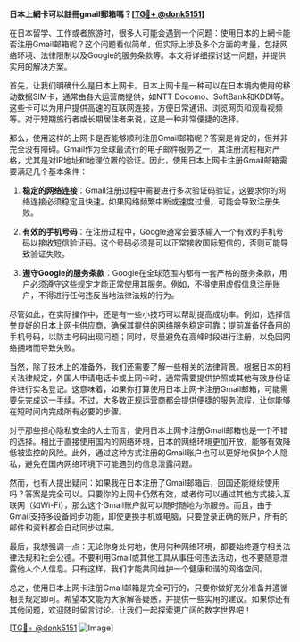 **日本上網卡可以註冊gmail郵箱嗎？[[TG💪+ @donk5151](https://t.me/s/donk5151)]**

在日本留学、工作或者旅游时，很多人可能会遇到一个问题：使用日本的上網卡能否注册Gmail邮箱呢？这个问题看似简单，但实际上涉及多个方面的考量，包括网络环境、法律限制以及Google的服务条款等。本文将详细探讨这一问题，并提供实用的解决方案。

首先，让我们明确什么是日本上网卡。日本上网卡是一种可以在日本境内使用的移动数据SIM卡，通常由各大运营商提供，如NTT Docomo、SoftBank和KDDI等。这些卡可以为用户提供高速的互联网连接，方便日常通讯、浏览网页和观看视频等。对于短期旅行者或长期居住者来说，这是一种非常便捷的选择。

那么，使用这样的上网卡是否能够顺利注册Gmail邮箱呢？答案是肯定的，但并非完全没有障碍。Gmail作为全球最流行的电子邮件服务之一，其注册流程相对严格，尤其是对IP地址和地理位置的验证。因此，使用日本上网卡注册Gmail邮箱需要满足几个基本条件：

1. **稳定的网络连接**：Gmail注册过程中需要进行多次验证码验证，这要求你的网络连接必须稳定且快速。如果网络频繁中断或速度过慢，可能会导致注册失败。

2. **有效的手机号码**：在注册过程中，Google通常会要求输入一个有效的手机号码以接收短信验证码。这个号码必须是可以正常接收国际短信的，否则可能导致验证失败。

3. **遵守Google的服务条款**：Google在全球范围内都有一套严格的服务条款，用户必须遵守这些规定才能正常使用其服务。例如，不得使用虚假信息注册账户，不得进行任何违反当地法律法规的行为。

尽管如此，在实际操作中，还是有一些小技巧可以帮助提高成功率。例如，选择信誉良好的日本上网卡供应商，确保其提供的网络服务稳定可靠；提前准备好备用的手机号码，以防主号码出现问题；同时，尽量避免在高峰时段进行注册，以免因网络拥堵而导致失败。

当然，除了技术上的准备外，我们还需要了解一些相关的法律背景。根据日本的相关法律规定，外国人申请电话卡或上网卡时，通常需要提供护照或其他有效身份证件进行实名登记。这意味着，如果你打算使用日本上网卡注册Gmail邮箱，可能需要先完成这一手续。不过，大多数正规运营商都会提供便捷的服务流程，让你能够在短时间内完成所有必要的步骤。

对于那些担心隐私安全的人士而言，使用日本上网卡注册Gmail邮箱也是一个不错的选择。相比于直接使用国内的网络环境，日本的网络环境更加开放，能够有效降低被监控的风险。此外，通过这种方式注册的Gmail账户也可以更好地保护个人隐私，避免在国内网络环境下可能遇到的信息泄露问题。

然而，也有人提出疑问：如果我在日本注册了Gmail邮箱后，回国还能继续使用吗？答案是完全可以。只要你的上网卡仍然有效，或者你可以通过其他方式接入互联网（如Wi-Fi），那么这个Gmail账户就可以随时随地为你服务。而且，由于Gmail支持多设备同步功能，即使更换手机或电脑，只要登录正确的账户，所有的邮件和资料都会自动同步过来。

最后，我想强调一点：无论你身处何地，使用何种网络环境，都要始终遵守相关法律法规和社会公德。不要利用Gmail或其他工具从事任何违法活动，也不要随意泄露他人个人信息。只有这样，我们才能共同维护一个健康和谐的网络空间。

总之，使用日本上网卡注册Gmail邮箱是完全可行的，只要你做好充分准备并遵循相关规定即可。希望本文能为大家解答疑惑，并提供一些实用的建议。如果你还有其他问题，欢迎随时留言讨论。让我们一起探索更广阔的数字世界吧！

[[TG💪+ @donk5151](https://t.me/s/donk5151) ![Image](https://i.postimg.cc/rwNCRYN7/Snipaste-2025-04-30-17-27-05.png)]